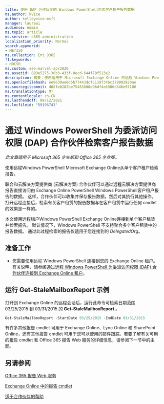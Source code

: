 ```yaml
---
title: 使用 DAP 合作伙伴的 Windows PowerShell检索客户租户报告数据
ms.author: kvice
author: kelleyvice-msft
manager: laurawi
audience: Admin
ms.topic: article
ms.service: o365-administration
localization_priority: Normal
search.appverid:
- MET150
ms.collection: Ent_O365
f1.keywords:
- NOCSH
ms.custom: seo-marvel-apr2020
ms.assetid: 893e5275-30b3-433f-8ecd-644f78f513e2
description: 摘要：使用适用于 Microsoft Exchange Online 的远程 Windows PowerShell 从各个客户租户中检索报表。
ms.openlocfilehash: ee9639ae8d5b77443dcfc119f34bc378992920ae
ms.sourcegitcommit: d08fe0282be75483608e96df4e6986d346e97180
ms.translationtype: MT
ms.contentlocale: zh-CN
ms.lasthandoff: 09/12/2021
ms.locfileid: "59196743"
---
```

# <a name="retrieve-customer-tenant-reporting-data-with-windows-powershell-for-delegated-access-permissions-dap-partners"></a>通过 Windows PowerShell 为委派访问权限 (DAP) 合作伙伴检索客户报告数据

*此文章适用于 Microsoft 365 企业版和 Office 365 企业版。* 

使用远程Windows PowerShell Microsoft Exchange Online从单个客户租户检索报告。

联合和云解决方案提供商 (云解决方案) 合作伙伴可以通过远程云解决方案提供商报告直接访问由 Exchange Online PowerShell Windows PowerShell客户租户报告的数据。 这样，合作伙伴可以收集并保存报告数据，然后对其执行其他操作。 打开远程连接后，检索有关客户租赁的报告数据与在客户租赁中运行任何 cmdlet 的效果是一样的。

本文使用远程租户Windows PowerShell Exchange Online连接到单个客户租赁并检索报告。 默认情况下，Windows PowerShell 不支持聚合多个客户租赁中的报告数据。 通过此过程检索的报告仅适用于您连接到的  _DelegatedOrg_。

## <a name="before-you-begin"></a>准备工作

- 您需要使用远程 Windows PowerShell 连接到您的 Exchange Online 租户。有关说明，请参阅[通过远程 Windows PowerShell 为委派访问权限 (DAP) 合作伙伴连接到 Exchange Online 租户](/powershell/exchange/connect-to-exchange-online-powershell)。

## <a name="run-the-get-stalemailboxreport-sample"></a>运行 Get-StaleMailboxReport 示例

打开到 Exchange Online 的远程会话后，运行此命令可检索日期范围 03/25/2015 到 03/31/2015 的 **Get-StaleMailboxReport** 。

```powershell
Get-StaleMailboxReport -StartDate 03/25/2015 -EndDate 03/31/2015
```

有许多其他报告 cmdlet 可用于 Exchange Online、Lync Online 和 SharePoint Online，还有其他报告 cmdlet 可用于您可以使用的邮件跟踪。若要了解有关可用的报告 cmdlet 和 Office 365 报告 Web 服务的详细信息，请参阅下一节中的主题。

## <a name="see-also"></a>另请参阅

[Office 365 报告 Web 服务](/previous-versions/office/developer/o365-enterprise-developers/jj984325(v=office.15))

[Exchange Online 中的报告 cmdlet](/powershell/module/exchange/get-csclientdevicedetailreport)

[适于合作伙伴的帮助](https://go.microsoft.com/fwlink/p/?LinkID=533477)

